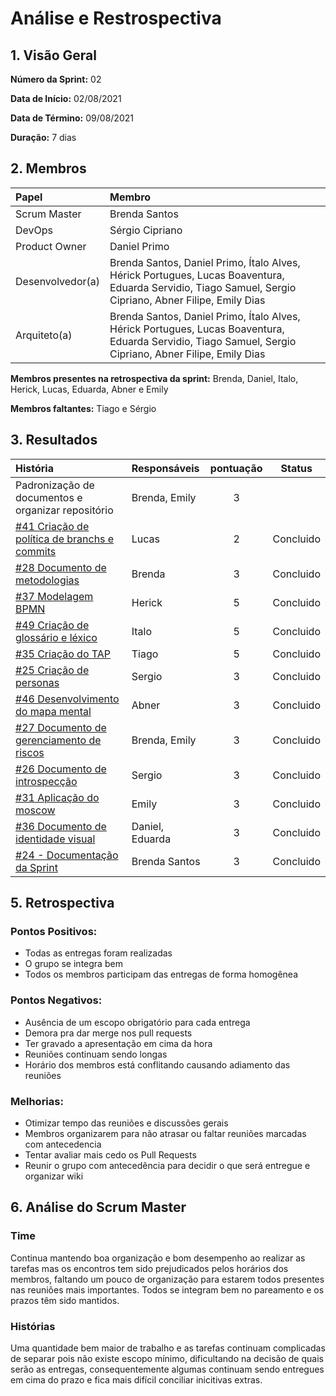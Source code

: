 # Análise e Restrospectiva

## 1. Visão Geral

**Número da Sprint:** 02   

**Data de Início:** 02/08/2021  

**Data de Término:** 09/08/2021   

**Duração:** 7 dias       

## 2. Membros
|      Papel       |          Membro            |
| :--------------  | :-----------------------   |
|    Scrum Master  |       Brenda Santos        |
|      DevOps      |      Sérgio Cipriano       |
|   Product Owner  |       Daniel Primo         |
| Desenvolvedor(a) |Brenda Santos, Daniel Primo, Ítalo Alves, Hérick Portugues, Lucas Boaventura, Eduarda Servidio, Tiago Samuel, Sergio Cipriano, Abner Filipe, Emily Dias |
|   Arquiteto(a)   |Brenda Santos, Daniel Primo, Ítalo Alves, Hérick Portugues, Lucas Boaventura, Eduarda Servidio, Tiago Samuel, Sergio Cipriano, Abner Filipe, Emily Dias| 

**Membros presentes na retrospectiva da sprint:**  Brenda, Daniel, Italo, Herick, Lucas, Eduarda, Abner e Emily

**Membros faltantes:** Tiago e Sérgio

## 3. Resultados
|  História  | Responsáveis  | pontuação | Status |
| :--------  | :-----------  | :-------: | :----: |
| Padronização de documentos e organizar repositório |  Brenda, Emily     |     3     |    
| [#41 Criação de política de branchs e commits](https://github.com/UnBArqDsw2021-1/2021.1_G02_TaNaMesa_docs/issues/41) |    Lucas   |    2    | Concluido | 
| [#28 Documento de metodologias](https://github.com/UnBArqDsw2021-1/2021.1_G02_TaNaMesa_docs/issues/28) |   Brenda   |   3   | Concluido | 
| [#37 Modelagem BPMN](https://github.com/UnBArqDsw2021-1/2021.1_G02_TaNaMesa_docs/issues/37) |  Herick  |   5   | Concluido |     
| [#49 Criação de glossário e léxico](https://github.com/UnBArqDsw2021-1/2021.1_G02_TaNaMesa_docs/issues/49) |   Italo   |   5   | Concluido |   
| [#35 Criação do TAP](https://github.com/UnBArqDsw2021-1/2021.1_G02_TaNaMesa_docs/issues/35) |  Tiago   |  5   | Concluido |   
| [#25 Criação de personas](https://github.com/UnBArqDsw2021-1/2021.1_G02_TaNaMesa_docs/issues/25) |    Sergio   |    3    | Concluido |  
| [#46 Desenvolvimento do mapa mental](https://github.com/UnBArqDsw2021-1/2021.1_G02_TaNaMesa_docs/issues/46) |  Abner   |    3   | Concluido |  
| [#27 Documento de gerenciamento de riscos](https://github.com/UnBArqDsw2021-1/2021.1_G02_TaNaMesa_docs/issues/27) |     Brenda, Emily     |    3   | Concluido |        
| [#26 Documento de introspecção](https://github.com/UnBArqDsw2021-1/2021.1_G02_TaNaMesa_docs/issues/26) |    Sergio   |   3   | Concluido |   
| [#31 Aplicação do moscow](https://github.com/UnBArqDsw2021-1/2021.1_G02_TaNaMesa_docs/issues/31) |  Emily   |  3   | Concluido |   
| [#36 Documento de identidade visual](https://github.com/UnBArqDsw2021-1/2021.1_G02_TaNaMesa_docs/issues/36) |  Daniel, Eduarda |   3   | Concluido |   
| [#24 - Documentação da Sprint](https://github.com/UnBArqDsw2021-1/2021.1_G02_TaNaMesa_docs/issues/24) | Brenda Santos |     3     | Concluido | 

## 5. Retrospectiva

### Pontos Positivos:
* Todas as entregas foram realizadas
* O grupo se integra bem
* Todos os membros participam das entregas de forma homogênea

### Pontos Negativos:
* Ausência de um escopo obrigatório para cada entrega 
* Demora pra dar merge nos pull requests
* Ter gravado a apresentação em cima da hora
* Reuniões continuam sendo longas
* Horário dos membros está conflitando causando adiamento das reuniões

### Melhorias:
* Otimizar tempo das reuniões e discussões gerais
* Membros organizarem para não atrasar ou faltar reuniões marcadas com antecedencia
* Tentar avaliar mais cedo os Pull Requests
* Reunir o grupo com antecedência para decidir o que será entregue e organizar wiki

## 6. Análise do Scrum Master
### Time
Continua mantendo boa organização e bom desempenho ao realizar as tarefas mas os encontros tem sido prejudicados pelos horários dos membros, faltando um pouco de organização para estarem todos presentes nas reuniões mais importantes. Todos se integram bem no pareamento e os prazos têm sido mantidos.

### Histórias
Uma quantidade bem maior de trabalho e as tarefas continuam complicadas de separar pois não existe escopo mínimo, dificultando na decisão de quais serão as entregas, consequentemente algumas continuam sendo entregues em cima do prazo e fica mais difícil conciliar inicitivas extras.

